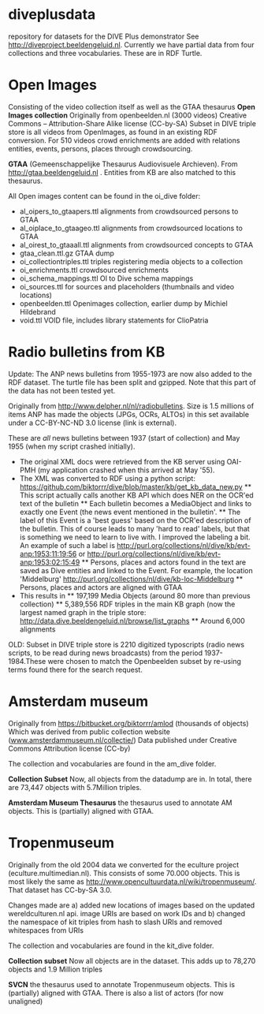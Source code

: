 # diveplusdata
repository for datasets for the DIVE Plus demonstrator See http://diveproject.beeldengeluid.nl.  Currently we have partial data from four collections and three vocabularies. These are in RDF Turtle. 

# Open Images
Consisting of the video collection itself as well as the GTAA thesaurus
**Open Images collection**
Originally from openbeelden.nl (3000 videos)
Creative Commons – Attribution-Share Alike license (CC-by-SA)
Subset in DIVE triple store is all videos from OpenImages, as found in an existing RDF conversion. For 510 videos crowd enrichments are added with relations entities, events, persons, places through crowdsourcing.

**GTAA** (Gemeenschappelijke Thesaurus Audiovisuele Archieven). 
From http://gtaa.beeldengeluid.nl . Entities from KB are also matched to this thesaurus.

All Open images content can be found in the oi_dive folder:
* al_oipers_to_gtaapers.ttl	alignments from crowdsourced persons to GTAA 
* al_oiplace_to_gtaageo.ttl	alignments from crowdsourced locations to GTAA 
* al_oirest_to_gtaaall.ttl	alignments from crowdsourced concepts to GTAA 
* gtaa_clean.ttl.gz	GTAA dump 
* oi_collectiontriples.ttl	triples registering media objects to a collection
* oi_enrichments.ttl	crowdsourced enrichments 
* oi_schema_mappings.ttl	OI to Dive schema mappings
* oi_sources.ttl	for sources and placeholders (thumbnails and video locations)
* openbeelden.ttl	Openimages collection, earlier dump by Michiel Hildebrand 
* void.ttl VOID file, includes library statements for ClioPatria


# Radio bulletins from KB

Update: The ANP news bulletins from 1955-1973 are now also added to the RDF dataset. The turtle file has been split and gzipped. Note that this part of the data has not been tested yet.

Originally from http://www.delpher.nl/nl/radiobulletins. Size is 1.5 millions of items ANP has made the objects (JPGs, OCRs, ALTOs) in this set available under a CC-BY-NC-ND 3.0 license (link is external).

These are *all* news bulletins between 1937 (start of collection) and May 1955 (when my script crashed initially). 
* The original XML docs were retrieved from the KB server using OAI-PMH (my application crashed when this arrived at May '55). 
* The XML was converted to RDF using a python script: https://github.com/biktorrr/dive/blob/master/kb/get_kb_data_new.py 
** This script actually calls another KB API which does NER on the OCR'ed text of the bulletin
** Each bulletin becomes a MediaObject and links to exactly one Event (the news event mentioned in the bulletin'. 
** The label of this Event is a 'best guess' based on the OCR'ed description of the bulletin. This of course leads to many 'hard to read' labels, but that is something we need to learn to live with. I improved the labeling a bit. An example of such a label is http://purl.org/collections/nl/dive/kb/evt-anp:1953:11:19:56 or http://purl.org/collections/nl/dive/kb/evt-anp:1953:02:15:49 
** Persons, places and actors found in the text are saved as Dive entities and linked to the Event.  For example, the location 'Middelburg' http://purl.org/collections/nl/dive/kb-loc-Middelburg
** Persons, places and actors are aligned with GTAA 
* This results in 
** 197,199 Media Objects (around 80 more than previous collection)
** 5,389,556 RDF triples in the main KB graph (now the largest named graph in the triple store: http://data.dive.beeldengeluid.nl/browse/list_graphs 
** Around 6,000 alignments 
		

OLD: Subset in DIVE triple store is 2210 digitized typoscripts (radio news scripts, to be read during news broadcasts) from the period 1937-1984.These were chosen to match the Openbeelden subset by re-using terms found there for the search request. 

# Amsterdam museum
Originally from https://bitbucket.org/biktorrr/amlod (thousands of objects) Which was derived from public collection website (www.amsterdammuseum.nl/collectie/) Data published under Creative Commons Attribution license (CC-by)

The collection and vocabularies are found in the am_dive folder.

**Collection Subset**
Now, all objects from the datadump are in. In total, there are 73,447 objects with 5.7Million triples.

**Amsterdam Museum Thesaurus**
the thesaurus used to annotate AM objects. This is (partially) aligned with GTAA.

# Tropenmuseum
Originally from the old 2004 data we converted for the eculture project (eculture.multimedian.nl). This consists of some 70.000 objects. This is most likely the same as http://www.opencultuurdata.nl/wiki/tropenmuseum/. That dataset has CC-by-SA 3.0. 

Changes made are a) added new locations of images based on the updated wereldculturen.nl api. image URIs are based on work IDs and b) changed the namespace of kit triples from hash to slash URIs and removed whitespaces from URIs

The collection and vocabularies are found in the kit_dive folder.

**Collection subset**
Now all objects are in the dataset. This adds up to 78,270 objects and 1.9 Million triples

**SVCN**
the thesaurus used to annotate Tropenmuseum objects. This is (partially) aligned with GTAA.
There is also a list of actors (for now unaligned)


